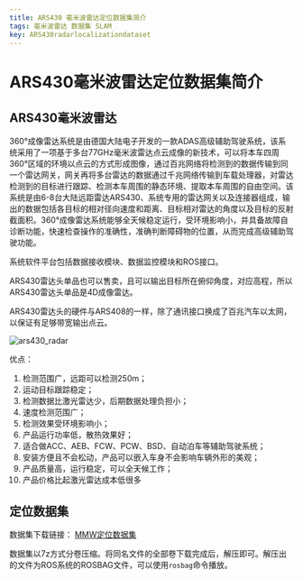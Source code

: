 ```yaml
---
title: ARS430 毫米波雷达定位数据集简介
tags: 毫米波雷达 数据集 SLAM
key: ARS430radarlocalizationdataset
---
```


# ARS430毫米波雷达定位数据集简介

## ARS430毫米波雷达

360°成像雷达系统是由德国大陆电子开发的一款ADAS高级辅助驾驶系统，该系统采用了一项基于多台77GHz毫米波雷达点云成像的新技术，可以将本车四周360°区域的环境以点云的方式形成图像，通过百兆网络将检测到的数据传输到同一个雷达网关，网关再将多台雷达的数据通过千兆网络传输到车载处理器，对雷达检测到的目标进行跟踪、检测本车周围的静态环境、提取本车周围的自由空间。该系统是由6-8台大陆远距雷达ARS430、系统专用的雷达网关以及连接器组成，输出的数据包括各目标的相对径向速度和距离、目标相对雷达的角度以及目标的反射截面积。360°成像雷达系统能够全天候稳定运行，受环境影响小，并具备故障自诊断功能，快速检查操作的准确性，准确判断障碍物的位置，从而完成高级辅助驾驶功能。

系统软件平台包括数据接收模块、数据监控模块和ROS接口。

ARS430雷达头单品也可以售卖，且可以输出目标所在俯仰角度，对应高程，所以ARS430雷达头单品是4D成像雷达。

ARS430雷达头的硬件与ARS408的一样，除了通讯接口换成了百兆汽车以太网，以保证有足够带宽输出点云。

![ars430_radar](https://cdn.jsdelivr.net/gh/gloryhry/imghosting/img/20210331102735.png)

优点：
1.  检测范围广，远距可以检测250m；
2.  运动目标跟踪稳定；
3.  检测数据比激光雷达少，后期数据处理负担小；
4.  速度检测范围广；
5.  检测效果受环境影响小；
6.  产品运行功率低，散热效果好；
7.  适合做ACC、AEB、FCW、PCW、BSD、自动泊车等辅助驾驶系统；
8.  安装方便且不会松动，产品可以嵌入车身不会影响车辆外形的美观；
9.  产品质量高，运行稳定，可以全天候工作；
10. 产品价格比起激光雷达成本低很多


## 定位数据集

数据集下载链接： [MMW定位数据集](https://stuxjtueducn-my.sharepoint.com/:f:/g/personal/gloryhry_stu_xjtu_edu_cn/EjQ5Q8mt3BFLkp5QQTuwlD8BEIFpqW9O62Oj6VYUG9eZnQ)

数据集以7z方式分卷压缩。将同名文件的全部卷下载完成后，解压即可。解压出的文件为ROS系统的ROSBAG文件，可以使用`rosbag`命令播放。